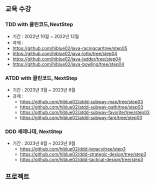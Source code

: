 ## 교육 수강
### TDD with 클린코드,NextStep
- 기간 : 2022년 10월 ~ 2022년 12월
-  과제 :
  - https://github.com/hiblue02/java-racingcar/tree/step05
  - https://github.com/hiblue02/java-lotto/tree/step04
  - https://github.com/hiblue02/java-ladder/tree/step04
  - https://github.com/hiblue02/java-bowling/tree/step04
### ATDD with 클린코드, NextStep
- 기간 : 2023년 3월 ~ 2023년 6월
- 과제 : 
  - https://github.com/hiblue02/atdd-subway-map/tree/step03
  - https://github.com/hiblue02/atdd-subway-path/tree/step03
  - https://github.com/hiblue02/atdd-subway-favorite/tree/step03
  - https://github.com/hiblue02/atdd-subway-fare/tree/step03
### DDD 세레나데, NextStep
- 기간 : 2023년 8월 ~ 2023년 9월
  - https://github.com/hiblue02/ddd-legacy/tree/step3
  - https://github.com/hiblue02/ddd-strategic-design/tree/step3
  - https://github.com/hiblue02/ddd-tactical-design/tree/step3
## 프로젝트
